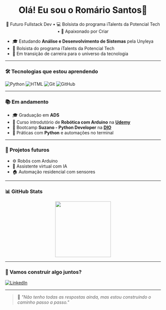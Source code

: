 <h1 align="center">Olá! Eu sou o Romário Santos👋</h1>

<p align="center">
  🚀 Futuro Fullstack Dev • 💻 Bolsista do programa iTalents da Potencial Tech • 🤖 Apaixonado por Criar
</p>

- 🎓 Estudando **Análise e Desenvolvimento de Sistemas** pela Unyleya
- 🚀 Bolsista do programa iTalents da Potencial Tech
- 🔄 Em transição de carreira para o universo da tecnologia

---

### 🛠️ Tecnologias que estou aprendendo

![Python](https://img.shields.io/badge/Python-3670A0?style=for-the-badge&logo=python&logoColor=white)
![HTML](https://img.shields.io/badge/HTML5-E34F26?style=for-the-badge&logo=html5&logoColor=white)
![Git](https://img.shields.io/badge/Git-F05032?style=for-the-badge&logo=git&logoColor=white)
![GitHub](https://img.shields.io/badge/GitHub-181717?style=for-the-badge&logo=github&logoColor=white)

---

### 📚 Em andamento

- 🎓 Graduação em **ADS**
- 📘 Curso introdutório de **Robótica com Arduino** na [**Udemy**](https://www.udemy.com/)
- 📘 Bootcamp **Suzano - Python Developer** na [**DIO**](https://web.dio.me/home)
- 🧪 Práticas com **Python** e automações no terminal

---

### 🧩 Projetos futuros

- ⚙️ Robôs com Arduino
- 🧠 Assistente virtual com IA
- 🏠 Automação residencial com sensores

---

### 📊 GitHub Stats

<div align="center">
  <img height="180em" src="https://github-readme-stats.vercel.app/api?username=romariosdev&show_icons=true&theme=radical&hide_title=true" />
</div>

---

### 🧠 Vamos construir algo juntos?

[![LinkedIn](https://img.shields.io/badge/-LinkedIn-0A66C2?style=for-the-badge&logo=linkedin&logoColor=white)](https://linkedin.com/in/romário-santos-310606368)

---

> 💬 _"Não tenho todas as respostas ainda, mas estou construindo o caminho passo a passo."_
